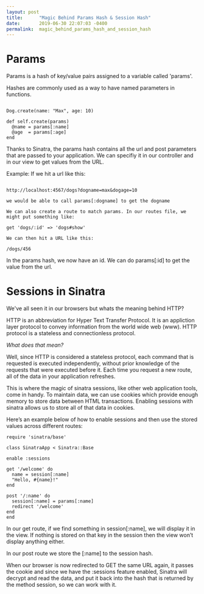 ```yaml
---
layout: post
title:      "Magic Behind Params Hash & Session Hash"
date:       2019-06-30 22:07:03 -0400
permalink:  magic_behind_params_hash_and_session_hash
---
```


# Params

Params is a hash of key/value pairs assigned to a variable called 'params'.  

Hashes are commonly used as a way to have named parameters in functions.
```

Dog.create(name: "Max", age: 10)

def self.create(params)
  @name = params[:name]
  @age  = params[:age]
end
```

Thanks to Sinatra, the params hash contains all the url and post parameters that are passed to your application. We can specifiy it in our controller and in our view to get values from the URL.

Example: If we hit a url like this:

```

http://localhost:4567/dogs?dogname=max&dogage=10

we would be able to call params[:dogname] to get the dogname

We can also create a route to match params. In our routes file, we might put something like:

get 'dogs/:id' => 'dogs#show'

We can then hit a URL like this:

/dogs/456
```

In the params hash, we now have an id. We can do params[:id] to get the value from the url.

# Sessions in Sinatra
We've all seen it in our browsers but whats the meaning behind HTTP?

HTTP is an abbreviation for Hyper Text Transfer Protocol. It is an appliction layer protocol to convey information from the world wide web (www). HTTP protocol is a stateless and connectionless protocol. 

*What does that mean?*

Well, since HTTP is considered  a stateless protocol, each command that is requested  is executed independently, without prior knowledge of the requests that were executed before it. Each time you request a new route, all of the data in your application refreshes.

This is where the magic of sinatra sessions, like other web application tools, come in handy. To maintain data, we can use cookies which provide enough memory to store data between HTML transactions. Enabling sessions with sinatra allows us to store all of that data in cookies.  

Here’s an example below of how to enable sessions and then use the stored values across different routes:

```
require 'sinatra/base'

class SinatraApp < Sinatra::Base

enable :sessions

get '/welcome' do
  name = session[:name]
  "Hello, #{name}!"
end

post '/:name' do
  session[:name] = params[:name]
  redirect '/welcome'
end
end
```

In our get route, if we find something in session[:name], we will display it in the view. If nothing is stored on that key in the session then the view won’t display anything either.

In our post route we store the [:name] to the session hash.

When our browser is now redirected to GET the same URL again, it passes the cookie and since we have the :sessions feature enabled, Sinatra will decrypt and read the data, and put it back into the hash that is returned by the method session, so we can work with it.




